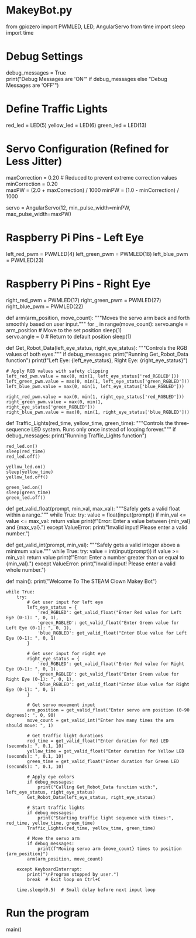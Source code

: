 # MakeyBot.py
from gpiozero import PWMLED, LED, AngularServo
from time import sleep
import time

# Debug Settings
debug_messages = True  
print("Debug Messages are 'ON'" if debug_messages else "Debug Messages are 'OFF'")

# Define Traffic Lights
red_led = LED(5)
yellow_led = LED(6)
green_led = LED(13)

# Servo Configuration (Refined for Less Jitter)
maxCorrection = 0.20  # Reduced to prevent extreme correction values
minCorrection = 0.20  
maxPW = (2.0 + maxCorrection) / 1000
minPW = (1.0 - minCorrection) / 1000

servo = AngularServo(12, min_pulse_width=minPW, max_pulse_width=maxPW)

# Raspberry Pi Pins - Left Eye
left_red_pwm = PWMLED(4)
left_green_pwm = PWMLED(18)
left_blue_pwm = PWMLED(23)

# Raspberry Pi Pins - Right Eye
right_red_pwm = PWMLED(17)
right_green_pwm = PWMLED(27)
right_blue_pwm = PWMLED(22)

def arm(arm_position, move_count):
    """Moves the servo arm back and forth smoothly based on user input."""
    for _ in range(move_count):
        servo.angle = arm_position  # Move to the set position
        sleep(1)  
        servo.angle = 0  # Return to default position
        sleep(1)

def Get_Robot_Data(left_eye_status, right_eye_status):
    """Controls the RGB values of both eyes."""
    if debug_messages:
        print("Running Get_Robot_Data function")
        print(f"Left Eye: {left_eye_status}, Right Eye: {right_eye_status}")

    # Apply RGB values with safety clipping
    left_red_pwm.value = max(0, min(1, left_eye_status['red_RGBLED']))
    left_green_pwm.value = max(0, min(1, left_eye_status['green_RGBLED']))
    left_blue_pwm.value = max(0, min(1, left_eye_status['blue_RGBLED']))

    right_red_pwm.value = max(0, min(1, right_eye_status['red_RGBLED']))
    right_green_pwm.value = max(0, min(1, right_eye_status['green_RGBLED']))
    right_blue_pwm.value = max(0, min(1, right_eye_status['blue_RGBLED']))

def Traffic_Lights(red_time, yellow_time, green_time):
    """Controls the three-sequence LED system. Runs only once instead of looping forever."""
    if debug_messages:
        print("Running Traffic_Lights function")
    
    red_led.on()
    sleep(red_time)
    red_led.off()

    yellow_led.on()
    sleep(yellow_time)
    yellow_led.off()

    green_led.on()
    sleep(green_time)
    green_led.off()

def get_valid_float(prompt, min_val, max_val):
    """Safely gets a valid float within a range."""
    while True:
        try:
            value = float(input(prompt))
            if min_val <= value <= max_val:
                return value
            print(f"Error: Enter a value between {min_val} and {max_val}.")
        except ValueError:
            print("Invalid input! Please enter a valid number.")

def get_valid_int(prompt, min_val):
    """Safely gets a valid integer above a minimum value."""
    while True:
        try:
            value = int(input(prompt))
            if value >= min_val:
                return value
            print(f"Error: Enter a number greater than or equal to {min_val}.")
        except ValueError:
            print("Invalid input! Please enter a valid whole number.")

def main():
    print("Welcome To The STEAM Clown Makey Bot")

    while True:
        try:
            # Get user input for left eye
            left_eye_status = {
                'red_RGBLED': get_valid_float("Enter Red value for Left Eye (0-1): ", 0, 1),
                'green_RGBLED': get_valid_float("Enter Green value for Left Eye (0-1): ", 0, 1),
                'blue_RGBLED': get_valid_float("Enter Blue value for Left Eye (0-1): ", 0, 1)
            }

            # Get user input for right eye
            right_eye_status = {
                'red_RGBLED': get_valid_float("Enter Red value for Right Eye (0-1): ", 0, 1),
                'green_RGBLED': get_valid_float("Enter Green value for Right Eye (0-1): ", 0, 1),
                'blue_RGBLED': get_valid_float("Enter Blue value for Right Eye (0-1): ", 0, 1)
            }

            # Get servo movement input
            arm_position = get_valid_float("Enter servo arm position (0-90 degrees): ", 0, 90)
            move_count = get_valid_int("Enter how many times the arm should move: ", 1)

            # Get traffic light durations
            red_time = get_valid_float("Enter duration for Red LED (seconds): ", 0.1, 10)
            yellow_time = get_valid_float("Enter duration for Yellow LED (seconds): ", 0.1, 10)
            green_time = get_valid_float("Enter duration for Green LED (seconds): ", 0.1, 10)

            # Apply eye colors
            if debug_messages:
                print("Calling Get_Robot_Data function with:", left_eye_status, right_eye_status)
            Get_Robot_Data(left_eye_status, right_eye_status)

            # Start traffic lights
            if debug_messages:
                print("Starting traffic light sequence with times:", red_time, yellow_time, green_time)
            Traffic_Lights(red_time, yellow_time, green_time)

            # Move the servo arm
            if debug_messages:
                print(f"Moving servo arm {move_count} times to position {arm_position}")
            arm(arm_position, move_count)

        except KeyboardInterrupt:
            print("\nProgram stopped by user.")
            break  # Exit loop on Ctrl+C

        time.sleep(0.5)  # Small delay before next input loop

# Run the program
main()


